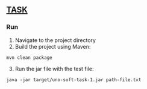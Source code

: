 ## [TASK](https://github.com/PeacockTeam/new-job/blob/master/lng-java.md)

### Run
1. Navigate to the project directory
2. Build the project using Maven:
```
mvn clean package
```
3. Run the jar file with the test file:
```
java -jar target/uno-soft-task-1.jar path-file.txt
```